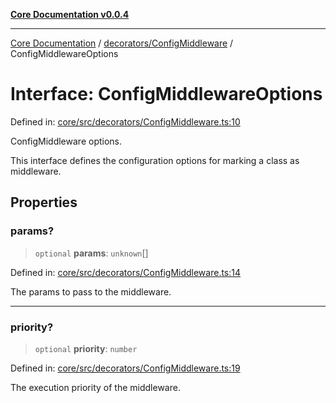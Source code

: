 [**Core Documentation v0.0.4**](../../../README.md)

***

[Core Documentation](../../../modules.md) / [decorators/ConfigMiddleware](../README.md) / ConfigMiddlewareOptions

# Interface: ConfigMiddlewareOptions

Defined in: [core/src/decorators/ConfigMiddleware.ts:10](https://github.com/stonemjs/core/blob/e4675fc5d1a8e120fdb4d54e226a2496fdda3681/src/decorators/ConfigMiddleware.ts#L10)

ConfigMiddleware options.

This interface defines the configuration options for marking a class as middleware.

## Properties

### params?

> `optional` **params**: `unknown`[]

Defined in: [core/src/decorators/ConfigMiddleware.ts:14](https://github.com/stonemjs/core/blob/e4675fc5d1a8e120fdb4d54e226a2496fdda3681/src/decorators/ConfigMiddleware.ts#L14)

The params to pass to the middleware.

***

### priority?

> `optional` **priority**: `number`

Defined in: [core/src/decorators/ConfigMiddleware.ts:19](https://github.com/stonemjs/core/blob/e4675fc5d1a8e120fdb4d54e226a2496fdda3681/src/decorators/ConfigMiddleware.ts#L19)

The execution priority of the middleware.
